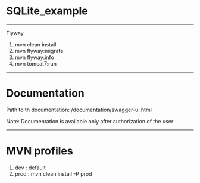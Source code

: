 # SQLite_example

*********************

Flyway

1. mvn clean install
2. mvn flyway:migrate
3. mvn flyway:info
4. mvn tomcat7:run

*********************
# Documentation

Path to th documentation: 
/documentation/swagger-ui.html

Note: Documentation is available only after authorization of the user

*********************
# MVN profiles

1. dev  : default
2. prod : mvn clean install -P prod
